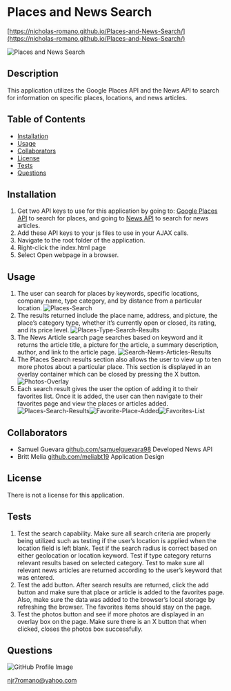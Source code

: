 # Places and News Search 

[https://nicholas-romano.github.io/Places-and-News-Search/](https://nicholas-romano.github.io/Places-and-News-Search/)

![Places and News Search](/images/Places-News-Search.png) 

## Description 
This application utilizes the Google Places API and the News API to search for information on specific places, locations, and news articles.  

## Table of Contents 
* [Installation](#installation) 
* [Usage](#usage) 
* [Collaborators](#collaborators) 
* [License](#license) 
* [Tests](#tests) 
* [Questions](#questions) 
 
## Installation 
1. Get two API keys to use for this application by going to: [Google Places API](https://developers.google.com/places/web-service/intro) to search for places, and going to [News API](https://newsapi.org/) to search for news articles.
2. Add these API keys to your js files to use in your AJAX calls.
3. Navigate to the root folder of the application.  
4. Right-click the index.html page  
5. Select Open webpage in a browser.  
 
## Usage 
1.  The user can search for places by keywords, specific locations, company name, type category, and by distance from a particular location. ![Places-Search](/images/Search-Places.png)  
2.  The results returned include the place name, address, and picture, the place’s category type, whether it’s currently open or closed, its rating, and its price level. ![Places-Type-Search-Results](/images/Places-Type-Search-Results.png) 
3.  The News Article search page searches based on keyword and it returns the article title, a picture for the article, a summary description, author, and link to the article page. ![Search-News-Articles-Results](/images/Search-News-Articles-Results.png) 
4.  The Places Search results section also allows the user to view up to ten more photos about a particular place. This section is displayed in an overlay container which can be closed by pressing the X button. ![Photos-Overlay](/images/Photos-Overlay.png) 
5.  Each search result gives the user the option of adding it to their favorites list. Once it is added, the user can then navigate to their favorites page and view the places or articles added. ![Places-Search-Results](/images/Places-Search-Results.png)![Favorite-Place-Added](/images/Favorite-Place-Added.png)![Favorites-List](/images/Favorites-List.png) 
 

## Collaborators 
* Samuel Guevara [github.com/samuelguevara98](https://github.com/samuelguevara98) Developed News API 
* Britt Melia [github.com/meliabt19](https://github.com/meliabt19) Application Design 
  
## License 
There is not a license for this application. 

## Tests 
1.  Test the search capability. Make sure all search criteria are properly being utilized such as testing if the user’s location is applied when the location field is left blank.  Test if the search radius is correct based on either geolocation or location keyword. Test if type category returns relevant results based on selected category. Test to make sure all relevant news articles are returned according to the user’s keyword that was entered.  
2.  Test the add button. After search results are returned, click the add button and make sure that place or article is added to the favorites page. Also, make sure the data was added to the browser’s local storage by refreshing the browser. The favorites items should stay on the page.  
3.  Test the photos button and see if more photos are displayed in an overlay box on the page. Make sure there is an X button that when clicked, closes the photos box successfully.  
 

## Questions 
![GitHub Profile Image](https://avatars.githubusercontent.com/u/6642173?) 

 njr7romano@yahoo.com
